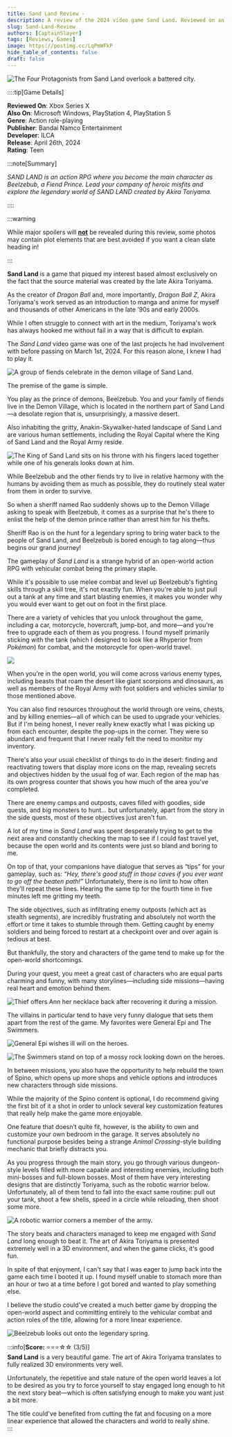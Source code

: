 ```yaml
---
title: Sand Land Review - 
description: A review of the 2024 video game Sand Land. Reviewed on an Xbox Series X.
slug: Sand-Land-Review
authors: [CaptainSlayer]
tags: [Reviews, Games]
image: https://postimg.cc/LqPmWFkP
hide_table_of_contents: false
draft: false
---
```

![The Four Protagonists from Sand Land overlook a battered city.](https://i.postimg.cc/RFntrKXj/42f725f8-dc4e-46bd-8406-d5c8990358fd.png)

<!-- truncate -->

::::tip[Game Details]

**Reviewed On**: Xbox Series X  
**Also On**: Microsoft Windows, PlayStation 4, PlayStation 5  
**Genre**: Action role-playing  
**Publisher**: Bandai Namco Entertainment  
**Developer**: ILCA  
**Release**: April 26th, 2024  
**Rating**: Teen  

:::note[Summary]

*SAND LAND is an action RPG where you become the main character as Beelzebub, a Fiend Prince. Lead your company of heroic misfits and explore the legendary world of SAND LAND created by Akira Toriyama.*

::::

:::warning

While major spoilers will <u>**not**</u> be revealed during this review, some photos may contain plot elements that are best avoided if you want a clean slate heading in! 

:::

**Sand Land** is a game that piqued my interest based almost exclusively on the fact that the source material was created by the late Akira Toriyama.  

As the creator of *Dragon Ball* and, more importantly, *Dragon Ball Z*, Akira Toriyama's work served as an introduction to manga and anime for myself and thousands of other Americans in the late ’90s and early 2000s.  

While I often struggle to connect with art in the medium, Toriyama's work has always hooked me without fail in a way that is difficult to explain.  

The *Sand Land* video game was one of the last projects he had involvement with before passing on March 1st, 2024. For this reason alone, I knew I had to play it.  

![A group of fiends celebrate in the demon village of Sand Land.](https://i.postimg.cc/SKf6jSmN/d9ac06de-ffdb-4dcf-b393-20b4efab0991.png)

The premise of the game is simple.  

You play as the prince of demons, Beelzebub. You and your family of fiends live in the Demon Village, which is located in the northern part of Sand Land—a desolate region that is, unsurprisingly, a massive desert.  

Also inhabiting the gritty, Anakin-Skywalker-hated landscape of Sand Land are various human settlements, including the Royal Capital where the King of Sand Land and the Royal Army reside.  

![The King of Sand Land sits on his throne with his fingers laced together while one of his generals looks down at him.](https://i.postimg.cc/4N0BTx3T/58c2ddad-a585-4935-8717-73e80b6d5c61.png)

While Beelzebub and the other fiends try to live in relative harmony with the humans by avoiding them as much as possible, they do routinely steal water from them in order to survive.  

So when a sheriff named Rao suddenly shows up to the Demon Village asking to speak with Beelzebub, it comes as a surprise that he's there to enlist the help of the demon prince rather than arrest him for his thefts.  

Sheriff Rao is on the hunt for a legendary spring to bring water back to the people of Sand Land, and Beelzebub is bored enough to tag along—thus begins our grand journey!  

The gameplay of *Sand Land* is a strange hybrid of an open-world action RPG with vehicular combat being the primary staple.  

While it's possible to use melee combat and level up Beelzebub's fighting skills through a skill tree, it's not exactly fun. When you're able to just pull out a tank at any time and start blasting enemies, it makes you wonder why you would ever want to get out on foot in the first place.  

There are a variety of vehicles that you unlock throughout the game, including a car, motorcycle, hovercraft, jump-bot, and more—and you're free to upgrade each of them as you progress. I found myself primarily sticking with the tank (which I designed to look like a Rhyperior from *Pokémon*) for combat, and the motorcycle for open-world travel.  

![](https://i.postimg.cc/9FfWrCjf/84a0f19f-3b5d-4601-9a38-1c7b9ecff323-1.png)

When you're in the open world, you will come across various enemy types, including beasts that roam the desert like giant scorpions and dinosaurs, as well as members of the Royal Army with foot soldiers and vehicles similar to those mentioned above.  

You can also find resources throughout the world through ore veins, chests, and by killing enemies—all of which can be used to upgrade your vehicles. But if I'm being honest, I never really knew exactly what I was picking up from each encounter, despite the pop-ups in the corner. They were so abundant and frequent that I never really felt the need to monitor my inventory.  

There's also your usual checklist of things to do in the desert: finding and reactivating towers that display more icons on the map, revealing secrets and objectives hidden by the usual fog of war. Each region of the map has its own progress counter that shows you how much of the area you've completed.  

There are enemy camps and outposts, caves filled with goodies, side quests, and big monsters to hunt... but unfortunately, apart from the story in the side quests, most of these objectives just aren't fun.  

A lot of my time in *Sand Land* was spent desperately trying to get to the next area and constantly checking the map to see if I could fast travel yet, because the open world and its contents were just so bland and boring to me.  

On top of that, your companions have dialogue that serves as “tips” for your gameplay, such as: *“Hey, there's good stuff in those caves if you ever want to go off the beaten path!”* Unfortunately, there is no limit to how often they’ll repeat these lines. Hearing the same tip for the fourth time in five minutes left me gritting my teeth.  

The side objectives, such as infiltrating enemy outposts (which act as stealth segments), are incredibly frustrating and absolutely not worth the effort or time it takes to stumble through them. Getting caught by enemy soldiers and being forced to restart at a checkpoint over and over again is tedious at best.  

But thankfully, the story and characters of the game tend to make up for the open-world shortcomings.  

During your quest, you meet a great cast of characters who are equal parts charming and funny, with many storylines—including side missions—having real heart and emotion behind them.  

![Thief offers Ann her necklace back after recovering it during a mission.](https://i.postimg.cc/HnBvM0HV/b34cd0de-d3a3-4b2b-91ff-39954936cdef.png)

The villains in particular tend to have very funny dialogue that sets them apart from the rest of the game. My favorites were General Epi and The Swimmers.  

![General Epi wishes ill will on the heroes.](https://i.postimg.cc/qv5gkgtZ/3ae48dd8-c14a-4d1d-9dce-598cf40e348f-1.png)  

![The Swimmers stand on top of a mossy rock looking down on the heroes.](https://i.postimg.cc/3Jtz0hJw/d92b721f-5c9a-4889-9cd2-49a2271fb553.png)

In between missions, you also have the opportunity to help rebuild the town of Spino, which opens up more shops and vehicle options and introduces new characters through side missions.  

While the majority of the Spino content is optional, I do recommend giving the first bit of it a shot in order to unlock several key customization features that really help make the game more enjoyable.  

One feature that doesn’t quite fit, however, is the ability to own and customize your own bedroom in the garage. It serves absolutely no functional purpose besides being a strange *Animal Crossing*-style building mechanic that briefly distracts you.  

As you progress through the main story, you go through various dungeon-style levels filled with more capable and interesting enemies, including both mini-bosses and full-blown bosses. Most of them have very interesting designs that are distinctly Toriyama, such as the robotic warrior below. Unfortunately, all of them tend to fall into the exact same routine: pull out your tank, shoot a few shells, speed in a circle while reloading, then shoot some more.  

![A robotic warrior corners a member of the army.](https://i.postimg.cc/Qx7WH8q4/b9e9c4e5-b3f5-4ef0-acc2-df11535b12f0.png)

The story beats and characters managed to keep me engaged with *Sand Land* long enough to beat it. The art of Akira Toriyama is presented extremely well in a 3D environment, and when the game clicks, it's good fun.  

In spite of that enjoyment, I can't say that I was eager to jump back into the game each time I booted it up. I found myself unable to stomach more than an hour or two at a time before I got bored and wanted to play something else.  

I believe the studio could've created a much better game by dropping the open-world aspect and committing entirely to the vehicular combat and action roles of the title, allowing for a more linear experience.  

![Beelzebub looks out onto the legendary spring.](https://i.postimg.cc/hjw0TK3k/5d7e9d5b-8aca-4458-beb0-ef63f0a88e7c.png)

:::info[**Score:** ⭐⭐⭐☆☆ (3/5)]  
**Sand Land** is a very beautiful game. The art of Akira Toriyama translates to fully realized 3D environments very well.  

Unfortunately, the repetitive and stale nature of the open world leaves a lot to be desired as you try to force yourself to stay engaged long enough to hit the next story beat—which is often satisfying enough to make you want just a bit more.  

The title could've benefited from cutting the fat and focusing on a more linear experience that allowed the characters and world to really shine.  
:::
